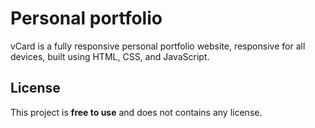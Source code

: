 # Personal portfolio

vCard is a fully responsive personal portfolio website, responsive for all devices, built using HTML, CSS, and JavaScript.

## License

This project is **free to use** and does not contains any license.
